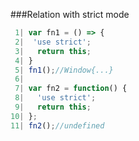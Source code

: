 ###Relation with strict mode

```javascript
 1| var fn1 = () => { 
 2|  'use strict'; 
 3|   return this; 
 4| }
 5| fn1();//Window{...}
 6| 
 7| var fn2 = function() { 
 8|   'use strict'; 
 9|   return this; 
10| };
11| fn2();//undefined
```
